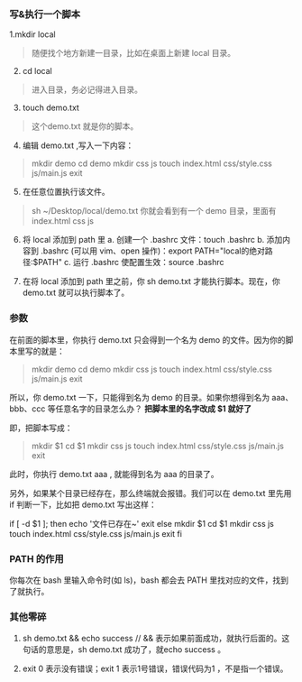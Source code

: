 ### 写&执行一个脚本

1.mkdir local

> 随便找个地方新建一目录，比如在桌面上新建 local 目录。

2. cd local

> 进入目录，务必记得进入目录。

3. touch demo.txt

> 这个demo.txt 就是你的脚本。

4. 编辑 demo.txt ,写入一下内容：

> mkdir demo
> cd demo
> mkdir css js
> touch index.html css/style.css js/main.js
> exit

5. 在任意位置执行该文件。

> sh ~/Desktop/local/demo.txt
>你就会看到有一个 demo 目录，里面有 index.html css js

6. 将 local 添加到 path 里
a. 创建一个 .bashrc 文件：touch .bashrc
b. 添加内容到 .bashrc (可以用 vim、open 操作)：export PATH="local的绝对路径:$PATH" 
c. 运行 .bashrc 使配置生效：source .bashrc

7. 在将 local 添加到 path 里之前，你 sh demo.txt 才能执行脚本。现在，你 demo.txt 就可以执行脚本了。

### 参数
在前面的脚本里，你执行 demo.txt 只会得到一个名为 demo 的文件。因为你的脚本里写的就是：

> mkdir demo
> cd demo
> mkdir css js
> touch index.html css/style.css js/main.js
> exit

所以，你 demo.txt 一下，只能得到名为 demo 的目录。如果你想得到名为 aaa、bbb、ccc 等任意名字的目录怎么办？
**把脚本里的名字改成 $1 就好了**

即，把脚本写成：

> mkdir $1
> cd $1
> mkdir css js
> touch index.html css/style.css js/main.js
> exit

此时，你执行 demo.txt aaa , 就能得到名为 aaa 的目录了。

另外，如果某个目录已经存在，那么终端就会报错。我们可以在 demo.txt 里先用 if 判断一下，比如把 demo.txt 写出这样：

if [ -d $1 ]; then
	echo '文件已存在~'
	exit
else
	mkdir $1
	cd $1
	mkdir css js
	touch index.html css/style.css js/main.js
	exit
fi

### PATH 的作用

你每次在 bash 里输入命令时(如 ls)，bash 都会去 PATH 里找对应的文件，找到了就执行。

### 其他零碎

1. sh demo.txt && echo success  // && 表示如果前面成功，就执行后面的。这句话的意思是，sh demo.txt 成功了，就echo success 。

2. exit 0 表示没有错误；exit 1 表示1号错误，错误代码为1 ，不是指一个错误。
